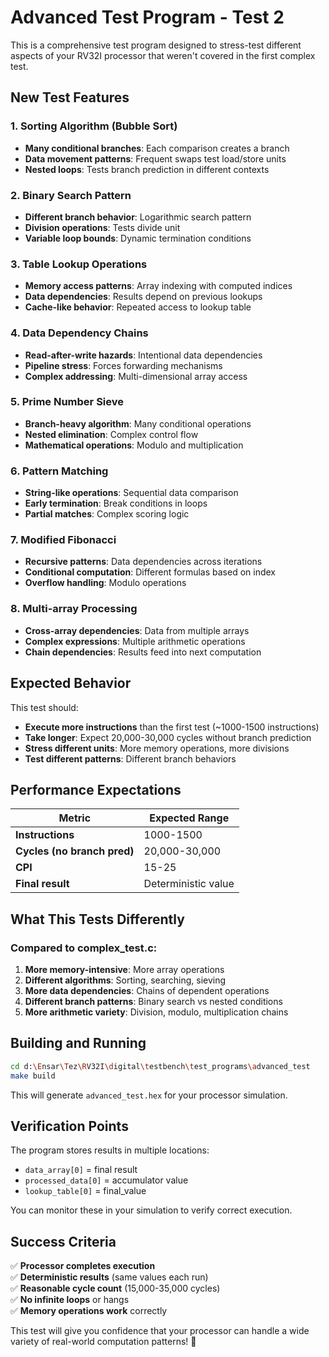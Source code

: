# Advanced Test Program - Test 2

This is a comprehensive test program designed to stress-test different aspects of your RV32I processor that weren't covered in the first complex test.

## New Test Features

### 1. **Sorting Algorithm (Bubble Sort)**
- **Many conditional branches**: Each comparison creates a branch
- **Data movement patterns**: Frequent swaps test load/store units
- **Nested loops**: Tests branch prediction in different contexts

### 2. **Binary Search Pattern**
- **Different branch behavior**: Logarithmic search pattern
- **Division operations**: Tests divide unit
- **Variable loop bounds**: Dynamic termination conditions

### 3. **Table Lookup Operations**
- **Memory access patterns**: Array indexing with computed indices
- **Data dependencies**: Results depend on previous lookups
- **Cache-like behavior**: Repeated access to lookup table

### 4. **Data Dependency Chains**
- **Read-after-write hazards**: Intentional data dependencies
- **Pipeline stress**: Forces forwarding mechanisms
- **Complex addressing**: Multi-dimensional array access

### 5. **Prime Number Sieve**
- **Branch-heavy algorithm**: Many conditional operations
- **Nested elimination**: Complex control flow
- **Mathematical operations**: Modulo and multiplication

### 6. **Pattern Matching**
- **String-like operations**: Sequential data comparison
- **Early termination**: Break conditions in loops
- **Partial matches**: Complex scoring logic

### 7. **Modified Fibonacci**
- **Recursive patterns**: Data dependencies across iterations
- **Conditional computation**: Different formulas based on index
- **Overflow handling**: Modulo operations

### 8. **Multi-array Processing**
- **Cross-array dependencies**: Data from multiple arrays
- **Complex expressions**: Multiple arithmetic operations
- **Chain dependencies**: Results feed into next computation

## Expected Behavior

This test should:
- **Execute more instructions** than the first test (~1000-1500 instructions)
- **Take longer**: Expect 20,000-30,000 cycles without branch prediction
- **Stress different units**: More memory operations, more divisions
- **Test different patterns**: Different branch behaviors

## Performance Expectations

| Metric | Expected Range |
|--------|----------------|
| **Instructions** | 1000-1500 |
| **Cycles (no branch pred)** | 20,000-30,000 |
| **CPI** | 15-25 |
| **Final result** | Deterministic value |

## What This Tests Differently

### Compared to complex_test.c:
1. **More memory-intensive**: More array operations
2. **Different algorithms**: Sorting, searching, sieving
3. **More data dependencies**: Chains of dependent operations
4. **Different branch patterns**: Binary search vs nested conditions
5. **More arithmetic variety**: Division, modulo, multiplication chains

## Building and Running

```bash
cd d:\Ensar\Tez\RV32I\digital\testbench\test_programs\advanced_test
make build
```

This will generate `advanced_test.hex` for your processor simulation.

## Verification Points

The program stores results in multiple locations:
- `data_array[0]` = final result
- `processed_data[0]` = accumulator value  
- `lookup_table[0]` = final_value

You can monitor these in your simulation to verify correct execution.

## Success Criteria

✅ **Processor completes execution**  
✅ **Deterministic results** (same values each run)  
✅ **Reasonable cycle count** (15,000-35,000 cycles)  
✅ **No infinite loops** or hangs  
✅ **Memory operations work** correctly  

This test will give you confidence that your processor can handle a wide variety of real-world computation patterns! 🚀
